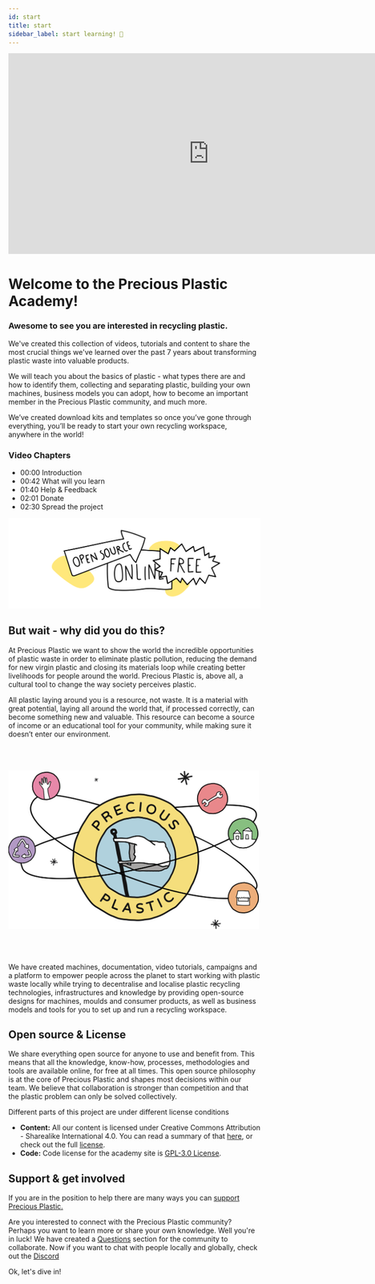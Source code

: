 ```yaml
---
id: start
title: start
sidebar_label: start learning! 👋
---
```


<div class="videocontainer">
  <iframe width="800" height="400" src="https://www.youtube.com/embed/dP1s7viFZHY" frameborder="0" allow="accelerometer; autoplay; encrypted-media; gyroscope; picture-in-picture" allowfullscreen></iframe>
</div>

<style>
:root {
  --highlight: #ffe084;
  --links: #29bbe3;
  --hover: rgb(131, 206, 235);
}
</style>

# Welcome to the Precious Plastic Academy!

<div class="videoChapters">
<div class="videoChaptersMain">

### Awesome to see you are interested in recycling plastic.
We've created this collection of videos, tutorials and content to share the most crucial things we've learned over the past 7 years about transforming plastic waste into valuable products.

We will teach you about the basics of plastic - what types there are and how to identify them, collecting and separating plastic, building your own machines, business models you can adopt, how to become an important member in the Precious Plastic community, and much more.

We’ve created download kits and templates so once you’ve gone through everything, you’ll be ready to start your own recycling workspace, anywhere in the world!

</div>
<div class="videoChaptersSidebar">

### Video Chapters

- 00:00 Introduction
- 00:42 What will you learn
- 01:40 Help & Feedback
- 02:01 Donate
- 02:30 Spread the project

</div>
</div>


![Open Source](assets/Intro/opensource.svg)

## But wait - why did you do this?

At Precious Plastic we want to show the world the incredible opportunities of plastic waste in order to eliminate plastic pollution, reducing the demand for new virgin plastic and closing its materials loop while creating better livelihoods for people around the world. Precious Plastic is, above all, a cultural tool to change the way society perceives plastic.

All plastic laying around you is a resource, not waste. It is a material with great potential, laying all around the world that, if processed correctly, can become something new and valuable. This resource can become a source of income or an educational tool for your community, while making sure it doesn’t enter our environment.

<img style="padding: 50px 0" src="./assets/Intro/PP_universe.svg" width="500px"/>

We have created machines, documentation, video tutorials, campaigns and a platform to empower people across the planet to start working with plastic waste locally while trying to decentralise and localise plastic recycling technologies, infrastructures and knowledge by providing open-source designs for machines, moulds and consumer products, as well as business models and tools for you to set up and run a recycling workspace.

## Open source & License
We share everything open source for anyone to use and benefit from. This means that all the knowledge, know-how, processes, methodologies and tools are available online, for free at all times. This open source philosophy is at the core of Precious Plastic and shapes most decisions within our team. We believe that collaboration is stronger than competition and that the plastic problem can only be solved collectively.

Different parts of this project are under different license conditions

- **Content:** All our content is licensed under Creative Commons Attribution - Sharealike International 4.0. You can read a summary of that [here](https://creativecommons.org/licenses/by-sa/4.0/), or check out the full [license](https://creativecommons.org/licenses/by-sa/4.0/legalcode).
- **Code:** Code license for the academy site is [GPL-3.0 License](https://github.com/ONEARMY/academy/blob/master/LICENSE).

## Support & get involved
If you are in the position to help there are many ways you can <a href="https://support.preciousplastic.com/">support Precious Plastic.</a>

<p class="note">Are you interested to connect with the Precious Plastic community? Perhaps you want to learn more or share your own knowledge. Well you're in luck! We have created a <a href="https://community.preciousplastic.com/questions">Questions</a> section for the community to collaborate. Now if you want to chat with people locally and globally, check out the <a href="https://discord.gg/gwkbpsWbAB">Discord</a></p>

Ok, let's dive in!
